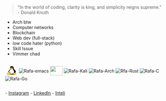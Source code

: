   <blockquote>
  <p>"In the world of coding, clarity is king, and simplicity reigns supreme." - Donald Knuth</p>
  </blockquote>

  * Arch btw
  * Computer networks
  * Blockchain
  * Web dev (full-stack)
  * low code hater (python)
  * Skill Issue
  * Vimmer chad
  
  <div style="display: inline_block"><br>
  <img align="center" alt="Rafa-Linux" height="30" width="40" src="https://raw.githubusercontent.com/devicons/devicon/1119b9f84c0290e0f0b38982099a2bd027a48bf1/icons/linux/linux-original.svg">    
  <img align="center" alt="Rafa-emacs" height="30" width="40" src="https://cdn.jsdelivr.net/gh/devicons/devicon@latest/icons/emacs/emacs-original.svg" />
  <img align="center" alt"Rafa-nvim" height="30" width="40" src="https://cdn.jsdelivr.net/gh/devicons/devicon@latest/icons/neovim/neovim-original.svg" />        
  <img align="center" alt="Rafa-Kali" height="30" width="40" src="https://raw.githubusercontent.com/lukas-w/font-logos/7f4c5a21ce7f71f30c082c4c28b57cf38f464912/vectors/kali-linux.svg">
  <img align="center" alt="Rafa-Arch" height="30" width="40" src="https://icon.icepanel.io/Technology/svg/Arch-Linux.svg">
  <img align="center" alt="Rfa-Rust" height="30" width="40" src="https://camo.githubusercontent.com/20451fe1d8ce483d00ad98522f29d10659cff5cc051870f72a6c4241bc9806b7/68747470733a2f2f72757374616365616e2e6e65742f6173736574732f72757374616365616e2d666c61742d6e6f736861646f772e737667">
  <img align="center" alt="Rafa-C" height="30" width="40" src="https://cdn.jsdelivr.net/gh/devicons/devicon/icons/c/c-original.svg">
  <img align="center" alt="Rafa-Go" height="30" width="40" src="https://cdn.jsdelivr.net/gh/devicons/devicon/icons/go/go-original.svg">
</div>
 
 ##
 
<div>
- <a href="https://instagram.com/rcoutin">Instagram</a>
- <a href="https://www.linkedin.com/in/rafael-coutinho2004">LinkedIn</a>
- <a href="https://www.inteli.edu.br/">Inteli</a>
</div>

